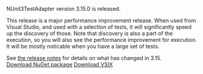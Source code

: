 NUnit3TestAdapter version 3.15.0 is released.

This release is a major performance improvement release. When used from Visual Studio, and used with a selection of tests, it will significantly speed up the discovery of those. Note that discovery is also a part of the execution, so you will also see the performance improvement for execution. It will be mostly noticable when you have a large set of tests.
  
See [the release notes](https://github.com/nunit/docs/wiki/Adapter-Release-Notes) for details on what has changed in 3.15.  
[Download NuGet package](https://www.nuget.org/packages/NUnit3TestAdapter/3.15.0)
[Download VSIX](https://marketplace.visualstudio.com/items?itemName=NUnitDevelopers.NUnit3TestAdapter)